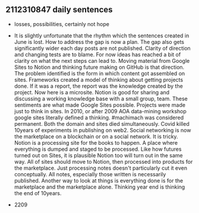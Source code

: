 ## 2112310847 daily sentences

* losses, possibilities, certainly not hope 
* It is slightly unfortunate that the rhythm which the sentences created in June is lost.
How to address the gap is now a plan.
The gap also gets significantly wider each day posts are not published.
Clarity of direction and changing tests are to blame.
For now ideas has reached a bit of clarity on what the next steps can lead to. 
Moving material from Google Sites to Notion and thinking future making on GitHub is that direction.
The problem identified is the form in which content got assembled on sites.
Frameworks created a model of thinking about getting projects done.
If it was a report, the report was the knowledge created by the project.
Now here is a microsite. 
Notion is good for sharing and discussing a working knowledge base with a small group, team.
These sentiments are what made Google Sites possible.
Projects were made just to think in sites.
In 2010, or after 2009 AOA data-mining workshop google sites literally defined a thinking.
#machimach was considered permanent.
Both the domain and sites died simultaneously.
Covid killed 10years of experiments in publishing on web2.
Social networking is now the marketplace on a blockchain or on a social network.
It is tricky. 
Notion is a processing site for the books to happen.
A place where everything is dumped and staged to be processed.
Like how futures turned out on Sites, it is plausible
Notion too will turn out in the same way.
All of sites should move to Notion, then processed into products for the marketplace.
Just processing notes doesn't particularly cut it even conceptually.
All notes, especially those written is necessarily published.
Another way to look at things is everything done is for the marketplace and the marketplace alone.
Thinking year end is thinking the end of 10years.     

* 2209
